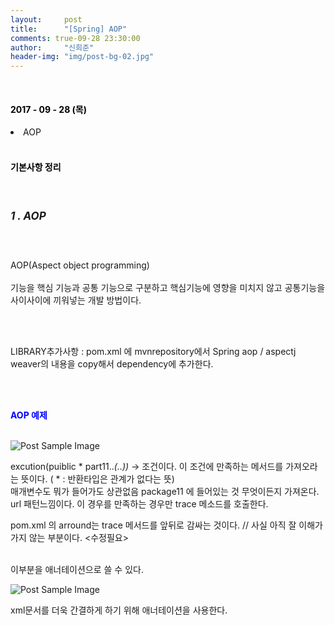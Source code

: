 ```yaml
---
layout:     post
title:      "[Spring] AOP"
comments: true-09-28 23:30:00
author:     "신희준"
header-img: "img/post-bg-02.jpg"
---
```


<head>
 <meta property="og:type" content="website">
 <meta property="og:title" content="스프링 (STS) AOP(Aspect Oriented Programming) 관점지향 프로그래밍">
 <meta property="og:description" content="스프링 (STS) AOP(Aspect Oriented Programming) 관점지향 프로그래밍">
 <meta property="og:url" content="http://shj7242.github.io/2017/09/28/Spring2/">

 <meta name="twitter:card" content="summary">
  <meta name="twitter:title" content="스프링 (STS) AOP(Aspect Oriented Programming) 관점지향 프로그래밍">
  <meta name="twitter:description" content="스프링 (STS) AOP(Aspect Oriented Programming) 관점지향 프로그래밍">
  <meta name="FACEBOOK:domain" content="http://shj7242.github.io/2017/09/28/Spring2/">
  <meta name="facebook:card" content="summary">
   <meta name="facebook:title" content="스프링 (STS) AOP(Aspect Oriented Programming) 관점지향 프로그래밍">
   <meta name="facebook:description" content="스프링 (STS) AOP(Aspect Oriented Programming) 관점지향 프로그래밍">
   <meta name="facebook:domain" content="http://shj7242.github.io/2017/09/28/Spring2/">


 </head>


<br>
<H4 style ="font-weight:bold; color : black">2017 - 09 - 28 (목)</H4>
<li>AOP</li>


<br>
<H4 style ="font-weight:bold; color:black;">기본사항 정리</H4>
<br>

<h5 style = "font-size: 17px; font-weight : bold;">1 . AOP</h5>
<br>
<p>
AOP(Aspect object programming)
<br><br>
기능을 핵심 기능과 공통 기능으로 구분하고 핵심기능에 영향을 미치지 않고 공통기능을 사이사이에 끼워넣는 개발 방법이다.

<br><br>

LIBRARY추가사항 : pom.xml 에 mvnrepository에서 Spring aop / aspectj weaver의 내용을 copy해서 dependency에 추가한다.

<br><br>

<B STYLE = "COLOR:BLUE">AOP 예제</B>
<BR><BR>

<img src="{{ site.baseurl }}/img/aopbean.JPG" alt="Post Sample Image">

excution(puiblic * part11..*(..))* -> 조건이다. 이 조건에 만족하는 메서드를 가져오라는 뜻이다. ( * : 반환타입은 관계가 없다는 뜻)
<br>
매개변수도 뭐가 들어가도 상관없음 package11 에 들어있는 것 무엇이든지 가져온다. url 패턴느낌이다. 이 경우를 만족하는 경우만 trace 메소드를 호출한다.

pom.xml 의 arround는 trace 메서드를 앞뒤로 감싸는 것이다. // 사실 아직 잘 이해가 가지 않는 부분이다. <수정필요>
<br><br>

이부분을 애너테이션으로 쓸 수 있다.


<img src="{{ site.baseurl }}/img/aopanno.JPG" alt="Post Sample Image">

<br>

<p>
xml문서를 더욱 간결하게 하기 위해 애너테이션을 사용한다.

</p>
